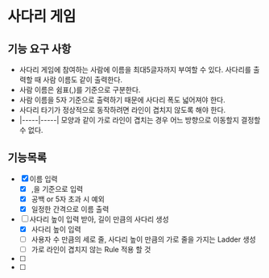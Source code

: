# 사다리 게임
## 기능 요구 사항
* 사다리 게임에 참여하는 사람에 이름을 최대5글자까지 부여할 수 있다. 사다리를 출력할 때 사람 이름도 같이 출력한다.
* 사람 이름은 쉼표(,)를 기준으로 구분한다.
* 사람 이름을 5자 기준으로 출력하기 때문에 사다리 폭도 넓어져야 한다.
* 사다리 타기가 정상적으로 동작하려면 라인이 겹치지 않도록 해야 한다.
* |-----|-----| 모양과 같이 가로 라인이 겹치는 경우 어느 방향으로 이동할지 결정할 수 없다.

## 기능목록
- [x] 이름 입력
  - [x] ,을 기준으로 입력
  - [x] 공백 or 5자 초과 시 예외
  - [x] 일정한 간격으로 이름 출력
- [ ] 사다리 높이 입력 받아, 길이 만큼의 사다리 생성
  - [x] 사다리 높이 입력 
  - [ ] 사용자 수 만큼의 세로 줄, 사다리 높이 만큼의 가로 줄을 가지는 Ladder 생성
  - [ ] 가로 라인이 겹치지 않는 Rule 적용 할 것
- [ ] 
- [ ] 
